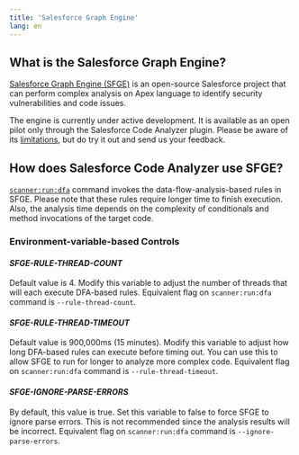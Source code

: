 ```yaml
---
title: 'Salesforce Graph Engine'
lang: en
---
```

## What is the Salesforce Graph Engine?
[Salesforce Graph Engine (SFGE)](./en/v3.x/salesforce-graph-engine/introduction/) is an open-source Salesforce project that can perform complex analysis on Apex language to identify security vulnerabilities and code issues.

The engine is currently under active development. It is available as an open pilot only through the Salesforce Code Analyzer plugin. Please be aware of its [limitations](./en/v3.x/salesforce-graph-engine/features/#limitations-of-salesforce-graph-engine), but do try it out and send us your feedback.

## How does Salesforce Code Analyzer use SFGE?
[`scanner:run:dfa`](./../scanner-commands/dfa.md) command invokes the data-flow-analysis-based rules in SFGE. Please note that these rules require longer time to finish execution. Also, the analysis time depends on the complexity of conditionals and method invocations of the target code.

### Environment-variable-based Controls

#### *SFGE-RULE-THREAD-COUNT*
Default value is 4. Modify this variable to adjust the number of threads that will each execute DFA-based rules. Equivalent flag on `scanner:run:dfa` command is `--rule-thread-count`.

#### *SFGE-RULE-THREAD-TIMEOUT*
Default value is 900,000ms (15 minutes). Modify this variable to adjust how long DFA-based rules can execute before timing out. You can use this to allow SFGE to run for longer to analyze more complex code. Equivalent flag on `scanner:run:dfa` command is `--rule-thread-timeout`.

#### *SFGE-IGNORE-PARSE-ERRORS*
By default, this value is true. Set this variable to false to force SFGE to ignore parse errors. This is not recommended since the analysis results will be incorrect. Equivalent flag on `scanner:run:dfa` command is `--ignore-parse-errors`.